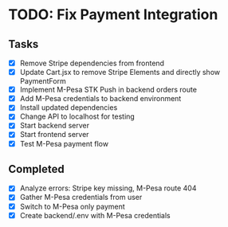 # TODO: Fix Payment Integration

## Tasks
- [x] Remove Stripe dependencies from frontend
- [x] Update Cart.jsx to remove Stripe Elements and directly show PaymentForm
- [x] Implement M-Pesa STK Push in backend orders route
- [x] Add M-Pesa credentials to backend environment
- [x] Install updated dependencies
- [x] Change API to localhost for testing
- [x] Start backend server
- [x] Start frontend server
- [x] Test M-Pesa payment flow

## Completed
- [x] Analyze errors: Stripe key missing, M-Pesa route 404
- [x] Gather M-Pesa credentials from user
- [x] Switch to M-Pesa only payment
- [x] Create backend/.env with M-Pesa credentials
